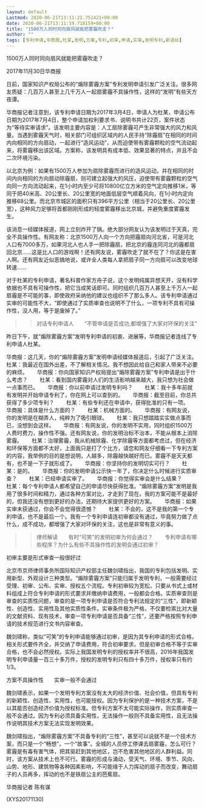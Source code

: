 ```yaml
---
layout: default
Lastmod: 2020-06-21T13:11:21.751421+00:00
date: 2020-06-21T13:11:19.718159+00:00
title: "1500万人同时同向扇风就能把雾霾吹走？"
author: ""
tags: [专利申请,华商报,杜某,发明,方案,专利,初审,申请,实审,发明专利,新语丝]
---
```


1500万人同时同向扇风就能把雾霾吹走？

2017年11月30日华商报

日前，国家知识产权局公布的“煽除雾霾方案”专利发明申请引发广泛关注。很多网友质疑：几百万人甚至上几千万人一起扇雾霾不具操作性，这样的“发明”有些天方夜谭。

华商报记者注意到，该专利申请日期为2017年3月4日，申请人为杜某，申请公布日期为2017年7月4日，整个申请加权利要求书、说明书共计22页，案件状态为“等待实审请求”。该发明主要内容是：人工扇除雾霾可产生非常强大的风力和风量。当遇到雾霾天气时，相关部门可组织区域内的人民手持“除霾扇”在相同的时间内向相同的方向扇动，一起进行“造风运动”，从而迫使带有雾霾颗粒的空气流动起来，将雾霾移出该区域。方案称，该发明具有成本低、效果显著的特点，并且不会二次环境污染。

以北京为例：如果有1500万人参加为扇除雾霾而进行的造风运动，并在相同的时间内向相同的方向扇动除霾扇，则可建立起强大的风压，迫使带有雾霾颗粒的空气向同一方向流动起来，在1小时内至少可将10800亿立方米的空气定向推移1米，等同于把40米高、20公里长、20公里宽的地面低层空气顺着风向，在1小时内定向推移68公里。而北京市城区的面积只有396平方公里（相当于20公里长、20公里宽），这种风力足够将首都刚刚形成的轻度雾霾移出北京城，并避免重度雾霾发生。

该消息一经媒体报道，网上立刻炸开了锅。绝大部分网友认为该发明过于天真，完全不具操作性。有网友称：北京1500万人向一个方向把霾扇向河北省，可是河北人口有7000多万，如果河北人也人手一把除霾扇，把北京的霾连同河北的霾都扇回北京……这是比人口的游戏啊！还有网友说，雾霾吹走了就不在了？你这是在害人啊。还有网友近似恶搞地说，或许全人类每人拿把扇子同一方向扇可以改变地球转速……

对于杜某的专利申请，著名科普作家方舟子说，这个发明纯属异想天开，没有科学依据也不具有可操作性，把它当成笑话即可。同时组织几百万人甚至上千万人一起扇霾是不可能的事，即使政府采纳他的建议也组织不了那么多人。该专利申请通过实审的可能性不大，“即使通过了实质审查也说明不了什么，一项专利不具有可操作性，没人用，等于是废掉了。”

>>对话专利申请人　　“不管申请是否成功,都增强了大家对环保的关注”

昨日下午，就“煽除雾霾方案”发明专利申请的初衷、进展等，华商报记者连线了专利申请人杜某。

华商报：这几天，你的“煽除雾霾方案”发明申请经媒体报道后，引起了广泛关注。　　 杜某：我最近在国外出差，不了解相关情况。我不想因此给自己和家人带来不必要的麻烦。　　 华商报：你向国家知识产权局提出“煽除雾霾方案”专利申请是出于什么考虑？　　 杜某：看到国内雾霾对人们的生活影响越来越大，我只想为社会做一点事而已。　　 华商报：你以前申请过发明专利吗？　　 杜某：我十多年前就有发明并开始申请专利了，你在网上可以查到的。　　 华商报：截至目前，你总共获得了多少项专利？　　 杜某：有些专利还在申请中，获得批准的只有一项。　　 华商报：具体是什么方面的？　　 杜某：机械方面的。　　 华商报：有网友说，你的发明是在糊弄人，纯粹为了吸引眼球。　　 杜某：我只想踏踏实实做点事而已，没想到会这样。　　 华商报：有网友说，你的发明不实用，同时组织1500万人费时费力，操作性不强。还有网友说，你的发明治标不治本，不能从根本上消除雾霾。　　 杜某：治理雾霾，我从机械除霾、化学除霾等方面都考虑过，但在经济和环保等方面都不太好，上面我只是打了个比方，请您和网友仔细看一下专利方案的内容，我举例的目的是想说明，人越多，除霾越快越好而已。雾霾不是天天都有，也不是一下子就形成了。　　 华商报：你坚持你的发明切实可行？　　 杜某：是的。　　 华商报：你的发明申请公示快一年了，你决定什么时候进行实质审查？　　 杜某：已经申请实审了。　　 华商报：你觉得实审会是什么结果？　　 杜某：每个专利申请人都希望自己的申请尽快获得批准。“煽除雾霾方案”发明是我用了很多时间和精力，通过各种方案对比，才走到了现在。我的方案可能不是最好的，但我还没有想到更好的办法，还期待大家提供更好的方案。　　 华商报：如果实审未获通过，你会不会觉得很遗憾？　　 杜某：不会的，这不是我的第一个专利申请，也不是最后一个。我有一个专利申请连初审都没有通过，毕竟努力做了点什么，成不成功，都增强了大家对环保的关注，这也是非常有意义的事。

>>律师解读　　有时“可笑”的发明初审为何会通过？　　 专利申请有哪些程序？为什么有些不具操作性的发明会通过初审？

初审主要是形式审查一般很好过

北京市京师律师事务所国际知识产权部主任魏剑啸指出，我国的专利包括发明、实用新型、外观设计三种类型。“煽除雾霾方案”只能归属于发明专利，一般需要经过受理、初审、公布、实审、授权五个流程。专利初审较为宽松，只要从书式上或材料组成上符合专利申请的形式要求并缴纳申请费用，一般都会合格。实质审查则是审查的实质性问题，审查的是一项专利申请是否符合专利法规定的“三性”，即新颖性、创造性、实用性及其他实质性条件。实审条件极为严格，不仅要检索比对大量的文献资料、现有技术，审查一项专利申请是否具备“三性”，还要严格按照专利申请的技术规范进行文书内容审查。

魏剑啸称，类似“可笑”的专利申请能够通过初审，是因为其专利申请的形式合格，相关形式要件齐全，并交纳了申请费用，符合初审要求。但是初审合格不等于实审合格，也不会必然授权。实际上我国发明专利的授权率并不很高，2016年我国发明专利申请量一百三十多万件，授权的发明专利只有四十多万件，授权率只有约1/3。

方案不具操作性　　实审一般不会通过

魏剑啸表示，如果一个发明专利方案没有太大的经济价值、社会价值，但具有专利的新颖性、创造性、实用性，也可能授权。因为专利保护的是一种技术方案，不是以其能否创造经济价值为授权标准。但专利方案不太可能实际操作，则实质审查一般不会通过。因为专利必须具备实用性，无法操作一般则不具备实用性，且无法操作说明其技术方案无法实现发明效果。

魏剑啸指出，“煽除雾霾方案”不具备专利的“三性”，甚至可以说就不是一个技术方案，而只是一个“畅想”，一个“故事”。全城的人员停工停课去扇雾霾，怎么可行？雾霾是有毒有害气体，把其驱赶到其他地区，岂不危害其他地区的人群利益。同时，该方案从技术上也不可行。雾霾的形成与涌动，受天气、环境、季节、风向、山势、地形、建筑物等各种因素影响，不可能缘于人力挥动的扇子而改变，舞动扇子的人员再多，挥动的也不是铁扇公主的芭蕉扇。

华商报记者 陈有谋

(XYS20171130)

